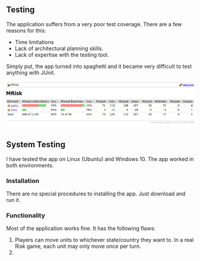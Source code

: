 ## Testing

The application suffers from a very poor test coverage. There are a few reasons for this:

- Time limitations
- Lack of architectural planning skills.
- Lack of expertise with the testing tool.

Simply put, the app turned into spaghetti and it became very difficult to test anything with JUnit.

![Poor test coverage.](testing.png)

## System Testing

I have tested the app on Linux (Ubuntu) and Windows 10. The app worked in both environments.

### Installation 

There are no special procedures to installing the app. Just download and run it.

### Functionality

Most of the application works fine. It has the following flaws:

1. Players can move units to whichever state/country they want to. In a real Risk game, each unit may only move once per turn.
2. 
